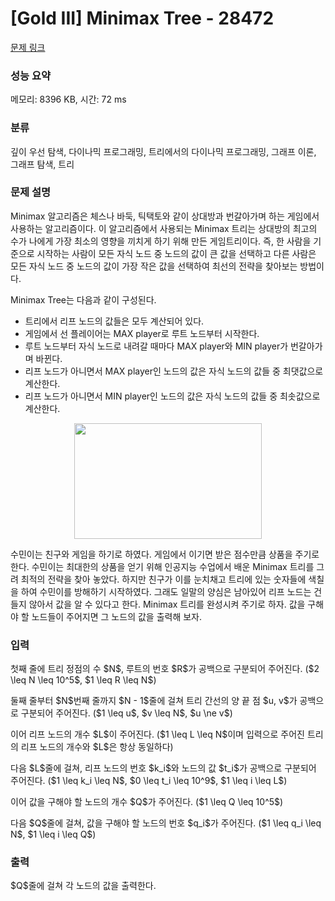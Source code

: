 # [Gold III] Minimax Tree - 28472 

[문제 링크](https://www.acmicpc.net/problem/28472) 

### 성능 요약

메모리: 8396 KB, 시간: 72 ms

### 분류

깊이 우선 탐색, 다이나믹 프로그래밍, 트리에서의 다이나믹 프로그래밍, 그래프 이론, 그래프 탐색, 트리

### 문제 설명

<p>Minimax 알고리즘은 체스나 바둑, 틱택토와 같이 상대방과 번갈아가며 하는 게임에서 사용하는 알고리즘이다. 이 알고리즘에서 사용되는 Minimax 트리는 상대방의 최고의 수가 나에게 가장 최소의 영향을 끼치게 하기 위해 만든 게임트리이다. 즉, 한 사람을 기준으로 시작하는 사람이 모든 자식 노드 중 노드의 값이 큰 값을 선택하고 다른 사람은 모든 자식 노드 중 노드의 값이 가장 작은 값을 선택하여 최선의 전략을 찾아보는 방법이다.</p>

<p>Minimax Tree는 다음과 같이 구성된다.</p>

<ul>
	<li>트리에서 리프 노드의 값들은 모두 계산되어 있다.</li>
	<li>게임에서 선 플레이어는 MAX player로 루트 노드부터 시작한다.</li>
	<li>루트 노드부터 자식 노드로 내려갈 때마다 MAX player와 MIN player가 번갈아가며 바뀐다.</li>
	<li>리프 노드가 아니면서 MAX player인 노드의 값은 자식 노드의 값들 중 최댓값으로 계산한다.</li>
	<li>리프 노드가 아니면서 MIN player인 노드의 값은 자식 노드의 값들 중 최솟값으로 계산한다.</li>
</ul>

<p style="text-align: center;"><img alt="" src="" style="width: 300px; height: 185px;"></p>

<p>수민이는 친구와 게임을 하기로 하였다. 게임에서 이기면 받은 점수만큼 상품을 주기로 한다. 수민이는 최대한의 상품을 얻기 위해 인공지능 수업에서 배운 Minimax 트리를 그려 최적의 전략을 찾아 놓았다. 하지만 친구가 이를 눈치채고 트리에 있는 숫자들에 색칠을 하여 수민이를 방해하기 시작하였다. 그래도 일말의 양심은 남아있어 리프 노드는 건들지 않아서 값을 알 수 있다고 한다. Minimax 트리를 완성시켜 주기로 하자. 값을 구해야 할 노드들이 주어지면 그 노드의 값을 출력해 보자.</p>

### 입력 

 <p>첫째 줄에 트리 정점의 수 $N$, 루트의 번호 $R$가 공백으로 구분되어 주어진다. ($2 \leq N \leq 10^5$, $1 \leq R \leq N$)</p>

<p>둘째 줄부터 $N$번째 줄까지 $N - 1$줄에 걸쳐 트리 간선의 양 끝 점 $u, v$가 공백으로 구분되어 주어진다. ($1 \leq u$, $v \leq N$, $u \ne v$)</p>

<p>이어 리프 노드의 개수 $L$이 주어진다. ($1 \leq L \leq N$이며 입력으로 주어진 트리의 리프 노드의 개수와 $L$은 항상 동일하다)</p>

<p>다음 $L$줄에 걸쳐, 리프 노드의 번호 $k_i$와 노드의 값 $t_i$가 공백으로 구분되어 주어진다. ($1 \leq k_i \leq N$, $0 \leq t_i \leq 10^9$, $1 \leq i \leq L$)</p>

<p>이어 값을 구해야 할 노드의 개수 $Q$가 주어진다. ($1 \leq Q \leq 10^5$)</p>

<p>다음 $Q$줄에 걸쳐, 값을 구해야 할 노드의 번호 $q_i$가 주어진다. ($1 \leq q_i \leq N$, $1 \leq i \leq Q$)</p>

### 출력 

 <p>$Q$줄에 걸쳐 각 노드의 값을 출력한다.</p>

